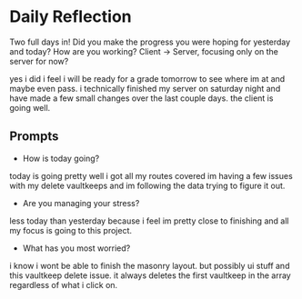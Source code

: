 # Daily Reflection
Two full days in! Did you make the progress you were hoping for yesterday and today? How are you working? Client -> Server, focusing only on the server for now?  

yes i did i feel i will be ready for a grade tomorrow to see where im at and maybe even pass. i technically finished my server on saturday night and have made a few small changes over the last couple days. the client is going well. 

## Prompts
- How is today going? 

today is going pretty well i got all my routes covered im having a few issues with my delete vaultkeeps and im following the data trying to figure it out. 

- Are you managing your stress?

less today than yesterday because i feel im pretty close to finishing and all my focus is going to this project. 

- What has you most worried?

i know i wont be able to finish the masonry layout. but possibly ui stuff and this vaultkeep delete issue. it always deletes the first vaultkeep in the array regardless of what i click on. 